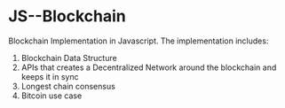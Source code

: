 # JS--Blockchain
Blockchain Implementation in Javascript.
The implementation includes:
1. Blockchain Data Structure
2. APIs that creates a Decentralized Network around the blockchain and keeps it in sync
3. Longest chain consensus
4. Bitcoin use case
